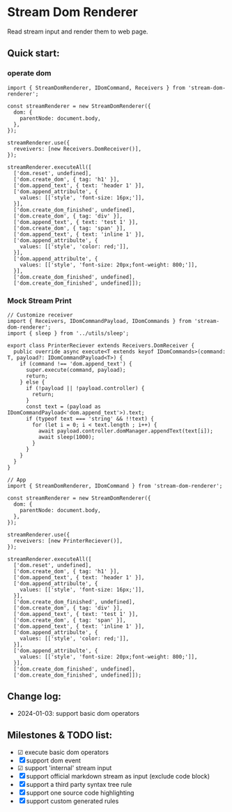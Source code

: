# Stream Dom Renderer

Read stream input and render them to web page.

## Quick start:

### operate dom

````
import { StreamDomRenderer, IDomCommand, Receivers } from 'stream-dom-renderer';

const streamRenderer = new StreamDomRenderer({
  dom: {
    parentNode: document.body,
  },
});

streamRenderer.use({
  reveivers: [new Receivers.DomReceiver()],
});

streamRenderer.executeAll([
  ['dom.reset', undefined],
  ['dom.create_dom', { tag: 'h1' }],
  ['dom.append_text', { text: 'header 1' }],
  ['dom.append_attribulte', {
    values: [['style', 'font-size: 16px;']],
  }],
  ['dom.create_dom_finished', undefined],
  ['dom.create_dom', { tag: 'div' }],
  ['dom.append_text', { text: 'test 1' }],
  ['dom.create_dom', { tag: 'span' }],
  ['dom.append_text', { text: 'inline 1' }],
  ['dom.append_attribulte', {
    values: [['style', 'color: red;']],
  }],
  ['dom.append_attribulte', {
    values: [['style', 'font-size: 20px;font-weight: 800;']],
  }],
  ['dom.create_dom_finished', undefined],
  ['dom.create_dom_finished', undefined]]);
````

### Mock Stream Print
````
// Customize receiver 
import { Receivers, IDomCommandPayload, IDomCommands } from 'stream-dom-renderer';
import { sleep } from '../utils/sleep';

export class PrinterReciever extends Receivers.DomReceiver {
  public override async execute<T extends keyof IDomCommands>(command: T, payload?: IDomCommandPayload<T>) {
    if (command !== 'dom.append_text') {
      super.execute(command, payload);
      return;
    } else {
      if (!payload || !payload.controller) {
        return;
      }
      const text = (payload as IDomCommandPayload<'dom.append_text'>).text;
      if (typeof text === 'string' && !!text) {
        for (let i = 0; i < text.length ; i++) {
          await payload.controller.domManager.appendText(text[i]);
          await sleep(1000);
        }
      }
    }
  }
}

// App
import { StreamDomRenderer, IDomCommand } from 'stream-dom-renderer';

const streamRenderer = new StreamDomRenderer({
  dom: {
    parentNode: document.body,
  },
});

streamRenderer.use({
  reveivers: [new PrinterReciever()],
});

streamRenderer.executeAll([
  ['dom.reset', undefined],
  ['dom.create_dom', { tag: 'h1' }],
  ['dom.append_text', { text: 'header 1' }],
  ['dom.append_attribulte', {
    values: [['style', 'font-size: 16px;']],
  }],
  ['dom.create_dom_finished', undefined],
  ['dom.create_dom', { tag: 'div' }],
  ['dom.append_text', { text: 'test 1' }],
  ['dom.create_dom', { tag: 'span' }],
  ['dom.append_text', { text: 'inline 1' }],
  ['dom.append_attribulte', {
    values: [['style', 'color: red;']],
  }],
  ['dom.append_attribulte', {
    values: [['style', 'font-size: 20px;font-weight: 800;']],
  }],
  ['dom.create_dom_finished', undefined],
  ['dom.create_dom_finished', undefined]]);
````

## Change log:
- 2024-01-03: support basic dom operators

## Milestones & TODO list:

- ☑ execute basic dom operators
- ☒ support dom event
- ☑ support 'internal' stream input
- ☒ support official markdown stream as input (exclude code block)
- ☒ support a third party syntax tree rule
- ☒ support one source code highlighting
- ☒ support custom generated rules

